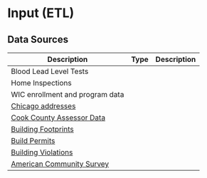 # Input (ETL)

## Data Sources

| Description | Type | Description |
| ------------|:-----:|:------------:|
| Blood Lead Level Tests | | |
| Home Inspections | | |
| WIC enrollment and program data | | |
| [Chicago addresses](https://datacatalog.cookcountyil.gov/GIS-Maps/ccgisdata-Address-Point-Chicago/jev2-4wjs) | | |
| [Cook County Assessor Data](http://www.cookcountyassessor.com/) | | |
| [Building Footprints](https://github.com/Chicago/osd-building-footprints) |||
| [Build Permits](https://data.cityofchicago.org/Buildings/Building-Permits/ydr8-5enu) |||
| [Building Violations](https://data.cityofchicago.org/Buildings/Building-Violations/22u3-xenr)  |||
| [American Community Survey](http://factfinder.census.gov/faces/nav/jsf/pages/index.xhtml) |||
